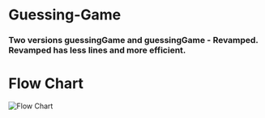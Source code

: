 # Guessing-Game
### Two versions guessingGame and guessingGame - Revamped. Revamped has less lines and more efficient.

# Flow Chart
![Flow Chart](https://imgur.com/a/CfSsyYo)
